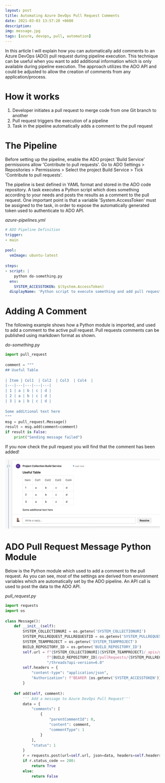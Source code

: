 ```yaml
---
layout: post
title: Automating Azure DevOps Pull Request Comments
date: 2021-03-03 13:57:20 +0600
description: 
img: message.jpg
tags: [azure, devops, pull, automation]
---
```


In this article I will explain how you can automatically add comments to an Azure DevOps (ADO) pull request during pipeline execution.  This technique can be useful when you want to add additional information which is only available during pipeline execution.  The approach utilizes the ADO API and could be adjusted to allow the creation of comments from any application/process.

# How it works 

1. Developer initiates a pull request to merge code from one Git branch to another
2. Pull request triggers the execution of a pipeline
3. Task in the pipeline automatically adds a comment to the pull request

# The Pipeline

Before setting up the pipeline, enable the ADO project 'Build Service' permissions allow 'Contribute to pull requests'.  Go to ADO Settings > Repositories > Permissions > Select the project Build Service > Tick 'Contribute to pull requests'.

The pipeline is best defined in YAML format and stored in the ADO code repository.  A task executes a Python script which does something according to your needs and posts the results as a comment to the pull request.  One important point is that a variable 'System.AccessToken' must be assigned to the task, in order to expose the automatically generated token used to authenticate to ADO API. 

*azure-pipelines.yml*
```yaml
# ADO Pipeline Definition
trigger:
- main

pool:
  vmImage: ubuntu-latest

steps:
- script: |
    python do-something.py
  env:
    SYSTEM_ACCESSTOKEN: $(System.AccessToken)
  displayName: 'Python script to execute something and add pull request comment'
```

# Adding A Comment

The following example shows how a Python module is imported, and used to add a comment to the active pull request.  Pull requests comments can be published using markdown format as shown.

*do-something.py*
```python
import pull_request

comment = """
## Useful Table

| Item | Col1  | Col2  | Col3  | Col4  |
|---|---|---|---|---|
| 1 | a | b | c | d |
| 2 | a | b | c | d |
| 3 | a | b | c | d |

Some additional text here
"""
msg = pull_request.Message()
result = msg.add(comment=comment)
if result is False:
    print("Sending message failed")
```

If you now check the pull request you will find that the comment has been added!

![](/assets/img/ado-pull-request/pull-request-comment.png)

# ADO Pull Request Message Python Module

Below is the Python module which used to add a comment to the pull request.  As you can see, most of the settings are derived from environment variables which are automatically set by the ADO pipeline.  An API call is used to post the data to the ADO API.

*pull_request.py*
```python
import requests
import os

class Message():
    def __init__(self):
        SYSTEM_COLLECTIONURI = os.getenv('SYSTEM_COLLECTIONURI')
        SYSTEM_PULLREQUEST_PULLREQUESTID = os.getenv('SYSTEM_PULLREQUEST_PULLREQUESTID')
        SYSTEM_TEAMPROJECT = os.getenv('SYSTEM_TEAMPROJECT')
        BUILD_REPOSITORY_ID = os.getenv('BUILD_REPOSITORY_ID')
        self.url = f"{SYSTEM_COLLECTIONURI}{SYSTEM_TEAMPROJECT}/_apis/git/repositories/" \
                   f"{BUILD_REPOSITORY_ID}/pullRequests/{SYSTEM_PULLREQUEST_PULLREQUESTID}" \
                   "/threads?api-version=6.0"
        self.headers = {
            "content-type": "application/json",
            "Authorization": f"BEARER {os.getenv('SYSTEM_ACCESSTOKEN')}"
        }

    def add(self, comment):
        ''' Add a message to Azure DevOps Pull Request'''
        data = {
            "comments": [
                {
                    "parentCommentId": 0,
                    "content": comment,
                    "commentType": 1
                }
            ],
            "status": 1
        }
        r = requests.post(url=self.url, json=data, headers=self.headers)
        if r.status_code == 200:
            return True
        else:
            return False
```